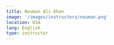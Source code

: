 ```yaml
---
title: Nouman Ali Khan
image: '/images/instructors/nouman.png'
location: USA
lang: English
type: instructor
---
```

